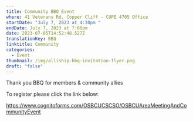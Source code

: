 ```yaml
---
title: Community BBQ Event
where: 41 Veterans Rd, Copper Cliff - CUPE 4705 Office
startDate: "July 7, 2023 at 4:30pm "
endDate: July 7, 2023 at 7:00pm
date: 2023-07-05T14:52:48.527Z
translationKey: BBQ
linktitle: Community
categories:
  - Event
thumbnail: /img/alliship-bbq-invitation-flyer.png
draft: "false"
---
```

Thank you BBQ for members & community allies

To register please click the link below:

<https://www.cognitoforms.com/OSBCUCSCSO/OSBCUAreaMeetingAndCommunityEvent>